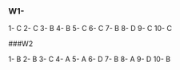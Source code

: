 ### W1-
1- C
2- C
3- B
4- B
5- C
6- C
7- B
8- D
9- C
10- C

###W2

1- B
2- B
3- C
4- A
5- A
6- D
7- B
8- A
9- D
10- B
